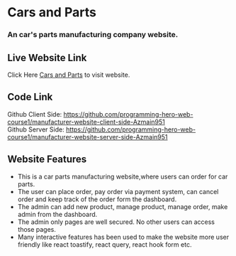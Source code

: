 # Cars and Parts

### An car's parts manufacturing company website.

## Live Website Link
Click Here [Cars and Parts](https://manufacturer-website-6cbb8.web.app/) to visit website.

## Code Link

Github Client Side: https://github.com/programming-hero-web-course1/manufacturer-website-client-side-Azmain951  
Github Server Side: https://github.com/programming-hero-web-course1/manufacturer-website-server-side-Azmain951


## Website Features

* This is a car parts manufacturing website,where users can order for car parts.
* The user can place order, pay order via payment system, can cancel order and keep track of the order form the dashboard.
* The admin can add new product, manage product, manage order, make admin from the dashboard.
* The admin only pages are well secured. No other users can access those pages.
* Many interactive features has been used to make the website more user friendly like react toastify, react query, react hook form etc. 




